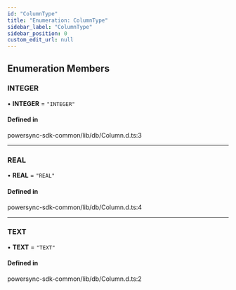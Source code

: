 ```yaml
---
id: "ColumnType"
title: "Enumeration: ColumnType"
sidebar_label: "ColumnType"
sidebar_position: 0
custom_edit_url: null
---
```


## Enumeration Members

### INTEGER

• **INTEGER** = ``"INTEGER"``

#### Defined in

powersync-sdk-common/lib/db/Column.d.ts:3

___

### REAL

• **REAL** = ``"REAL"``

#### Defined in

powersync-sdk-common/lib/db/Column.d.ts:4

___

### TEXT

• **TEXT** = ``"TEXT"``

#### Defined in

powersync-sdk-common/lib/db/Column.d.ts:2
